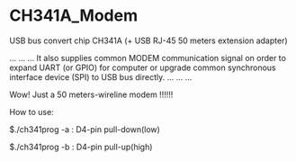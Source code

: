 # CH341A_Modem

USB bus convert chip CH341A (+ USB RJ-45 50 meters extension adapter)

... ... ... It also supplies common MODEM communication signal on order to expand UART (or GPIO) for computer or upgrade common synchronous interface device (SPI) to USB bus directly. ... ... ... 

Wow! Just a 50 meters-wireline modem !!!!!!

How to use:

$./ch341prog -a  : D4-pin pull-down(low) 

$./ch341prog -b  : D4-pin pull-up(high)
